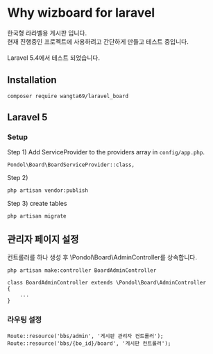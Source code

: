 # Why wizboard for laravel

한국형 라라벨용 게시판 입니다. <br />
현재 진행중인 프로젝트에 사용하려고 간단하게 만들고 테스트 중입니다. <br />
 <br />
Laravel 5.4에서 테스트 되었습니다.

## Installation
```
composer require wangta69/laravel_board
```

## Laravel 5

### Setup
Step 1) Add ServiceProvider to the providers array in `config/app.php`.
```
Pondol\Board\BoardServiceProvider::class,
```

Step 2)

```
php artisan vendor:publish
```

Step 3) create tables
```
php artisan migrate
```


## 관리자 페이지 설정

컨트롤러를 하나 생성 후 \Pondol\Board\AdminController를 상속합니다.

```
php artisan make:controller BoardAdminController

class BoardAdminController extends \Pondol\Board\AdminController
{
	...
}
```

### 라우팅 설정
```
Route::resource('bbs/admin', '게시판 관리자 컨트롤러');
Route::resource('bbs/{bo_id}/board', '게시판 컨트롤러');
```